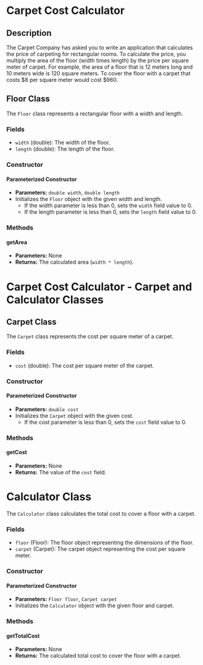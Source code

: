 # Carpet Cost Calculator

## Description

The Carpet Company has asked you to write an application that calculates the price of carpeting for rectangular rooms. To calculate the price, you multiply the area of the floor (width times length) by the price per square meter of carpet. For example, the area of a floor that is 12 meters long and 10 meters wide is 120 square meters. To cover the floor with a carpet that costs $8 per square meter would cost $960.

## Floor Class

The `Floor` class represents a rectangular floor with a width and length.

### Fields

- `width` (double): The width of the floor.
- `length` (double): The length of the floor.

### Constructor

#### Parameterized Constructor
- **Parameters:** `double width`, `double length`
- Initializes the `Floor` object with the given width and length.
  - If the width parameter is less than 0, sets the `width` field value to 0.
  - If the length parameter is less than 0, sets the `length` field value to 0.

### Methods

#### getArea
- **Parameters:** None
- **Returns:** The calculated area (`width * length`).

# Carpet Cost Calculator - Carpet and Calculator Classes

## Carpet Class

The `Carpet` class represents the cost per square meter of a carpet.

### Fields

- `cost` (double): The cost per square meter of the carpet.

### Constructor

#### Parameterized Constructor
- **Parameters:** `double cost`
- Initializes the `Carpet` object with the given cost.
  - If the cost parameter is less than 0, sets the `cost` field value to 0.

### Methods

#### getCost
- **Parameters:** None
- **Returns:** The value of the `cost` field.



# Calculator Class

The `Calculator` class calculates the total cost to cover a floor with a carpet.

### Fields

- `floor` (Floor): The floor object representing the dimensions of the floor.
- `carpet` (Carpet): The carpet object representing the cost per square meter.

### Constructor

#### Parameterized Constructor
- **Parameters:** `Floor floor`, `Carpet carpet`
- Initializes the `Calculator` object with the given floor and carpet.

### Methods

#### getTotalCost
- **Parameters:** None
- **Returns:** The calculated total cost to cover the floor with a carpet.
